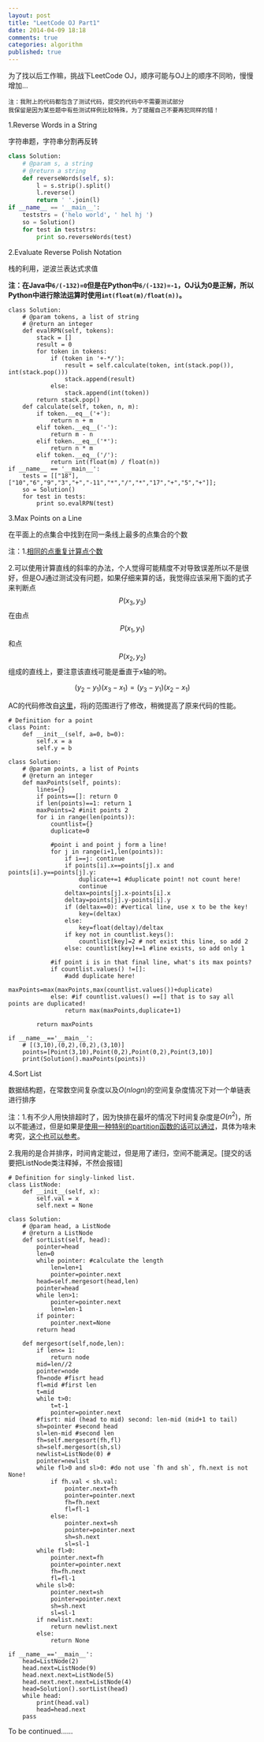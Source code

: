 ```yaml
---
layout: post
title: "LeetCode OJ Part1"
date: 2014-04-09 18:18
comments: true
categories: algorithm
published: true
---
```


为了找以后工作嘛，挑战下LeetCode OJ，顺序可能与OJ上的顺序不同哟，慢慢增加...

```
注：我附上的代码都包含了测试代码，提交的代码中不需要测试部分     
我保留是因为某些题中有些测试样例比较特殊，为了提醒自己不要再犯同样的错！
```

1.Reverse Words in a String

字符串题，字符串分割再反转

```python
class Solution:
    # @param s, a string
    # @return a string
    def reverseWords(self, s):
        l = s.strip().split()
        l.reverse()
        return ' '.join(l)
if __name__ == '__main__':
    teststrs = ('helo world', ' hel hj ')
    so = Solution()
    for test in teststrs:
        print so.reverseWords(test)    
```

2.Evaluate Reverse Polish Notation

栈的利用，逆波兰表达式求值

**注：在Java中`6/(-132)=0`但是在Python中`6/(-132)=-1`，OJ认为0是正解，所以Python中进行除法运算时使用`int(float(m)/float(n))`。**

```
class Solution:
    # @param tokens, a list of string
    # @return an integer
    def evalRPN(self, tokens):
        stack = []
        result = 0
        for token in tokens:
            if (token in '+-*/'):
                result = self.calculate(token, int(stack.pop()), int(stack.pop()))
                stack.append(result)
            else:
                stack.append(int(token))
        return stack.pop()
    def calculate(self, token, n, m):
        if token.__eq__('+'):
            return n + m
        elif token.__eq__('-'):
            return m - n
        elif token.__eq__('*'):
            return n * m
        elif token.__eq__('/'):
            return int(float(m) / float(n))
if __name__ == '__main__':
    tests = [["18"],["10","6","9","3","+","-11","*","/","*","17","+","5","+"]];
    so = Solution()
    for test in tests:
        print so.evalRPN(test)  
```

3.Max Points on a Line

在平面上的点集合中找到在同一条线上最多的点集合的个数

注：1.[相同的点重复计算点个数](http://oj.leetcode.com/discuss/1023/input-3-10-0-2-0-2-3-10-output-3-expected-4)

2.可以使用计算直线的斜率的办法，个人觉得可能精度不对导致误差所以不是很好，但是OJ通过测试没有问题，如果仔细来算的话，我觉得应该采用下面的式子来判断点$$P(x_{3},y_{3})$$在由点$$P(x_{1},y_{1})$$和点$$P(x_{2},y_{2})$$组成的直线上，要注意该直线可能是垂直于x轴的哟。

$$
(y_{2}-y_{1})(x_{3}-x_{1})=(y_{3}-y_{1})(x_{2}-x_{1})
$$

AC的代码修改自[这里](http://oj.leetcode.com/discuss/3899/python-solution)，将j的范围进行了修改，稍微提高了原来代码的性能。

```
# Definition for a point
class Point:
    def __init__(self, a=0, b=0):
        self.x = a
        self.y = b

class Solution:
    # @param points, a list of Points
    # @return an integer
    def maxPoints(self, points):
        lines={}
        if points==[]: return 0
        if len(points)==1: return 1
        maxPoints=2 #init points 2
        for i in range(len(points)):
            countlist={}
            duplicate=0

            #point i and point j form a line!
            for j in range(i+1,len(points)):
                if i==j: continue
                if points[i].x==points[j].x and points[i].y==points[j].y:
                    duplicate+=1 #duplicate point! not count here!
                    continue
                deltax=points[j].x-points[i].x
                deltay=points[j].y-points[i].y
                if (deltax==0): #vertical line, use x to be the key!
                    key=(deltax)
                else:
                    key=float(deltay)/deltax
                if key not in countlist.keys():
                    countlist[key]=2 # not exist this line, so add 2
                else: countlist[key]+=1 #line exists, so add only 1

            #if point i is in that final line, what's its max points?
            if countlist.values() !=[]:
                #add duplicate here!
                maxPoints=max(maxPoints,max(countlist.values())+duplicate)
            else: #if countlist.values() ==[] that is to say all points are duplicated!
                return max(maxPoints,duplicate+1)

        return maxPoints

if __name__=='__main__':
    # [(3,10),(0,2),(0,2),(3,10)]
    points=[Point(3,10),Point(0,2),Point(0,2),Point(3,10)]
    print(Solution().maxPoints(points))
```

4.Sort List

数据结构题，在常数空间复杂度以及$O(nlogn)$的空间复杂度情况下对一个单链表进行排序

注：1.有不少人用快排超时了，因为快排在最坏的情况下时间复杂度是$O(n^2)$，所以不能通过，但是如果是[使用一种特别的partition函数的话可以通过](http://oj.leetcode.com/discuss/584/think-the-complexity-of-my-method-is-nlogn-why-still-gets-tle)，具体为啥未考究，[这个也可以参考](http://oj.leetcode.com/discuss/3344/anyone-solve-this-in-python)。

2.我用的是合并排序，时间肯定能过，但是用了递归，空间不能满足。[提交的话要把ListNode类注释掉，不然会报错]

```
# Definition for singly-linked list.
class ListNode:
    def __init__(self, x):
        self.val = x
        self.next = None

class Solution:
    # @param head, a ListNode
    # @return a ListNode
    def sortList(self, head):
        pointer=head
        len=0
        while pointer: #calculate the length
            len=len+1
            pointer=pointer.next
        head=self.mergesort(head,len)
        pointer=head
        while len>1:
            pointer=pointer.next
            len=len-1
        if pointer:
            pointer.next=None
        return head

    def mergesort(self,node,len):
        if len<= 1:
            return node
        mid=len//2
        pointer=node
        fh=node #fisrt head
        fl=mid #first len
        t=mid
        while t>0:
            t=t-1
            pointer=pointer.next
        #fisrt: mid (head to mid) second: len-mid (mid+1 to tail)
        sh=pointer #second head
        sl=len-mid #second len
        fh=self.mergesort(fh,fl)
        sh=self.mergesort(sh,sl)
        newlist=ListNode(0) #
        pointer=newlist
        while fl>0 and sl>0: #do not use `fh and sh`, fh.next is not None!
            if fh.val < sh.val:
                pointer.next=fh
                pointer=pointer.next
                fh=fh.next
                fl=fl-1
            else:
                pointer.next=sh
                pointer=pointer.next
                sh=sh.next
                sl=sl-1
        while fl>0:
            pointer.next=fh
            pointer=pointer.next
            fh=fh.next
            fl=fl-1
        while sl>0:
            pointer.next=sh
            pointer=pointer.next
            sh=sh.next
            sl=sl-1
        if newlist.next:
            return newlist.next
        else:
            return None

if __name__=='__main__':
    head=ListNode(2)
    head.next=ListNode(9)
    head.next.next=ListNode(5)
    head.next.next.next=ListNode(4)
    head=Solution().sortList(head)
    while head:
        print(head.val)
        head=head.next
    pass
```


To be continued......


